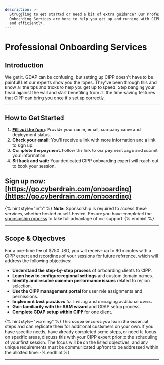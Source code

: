 ```yaml
---
description: >-
  Struggling to get started or need a bit of extra guidance? Our Professional
  Onboarding Services are here to help you get up and running with CIPP quickly
  and efficiently.
---
```


# Professional Onboarding Services

## Introduction

We get it. GDAP can be confusing, but setting up CIPP doesn't have to be painful! Let our experts show you the ropes. They've been through this and know all the tips and tricks to help you get up to speed. Stop banging your head against the wall and start benefiting from all the time-saving features that CIPP can bring you once it's set up correctly.

***

## **How to Get Started**

1. [**Fill out the form**](professional-onboarding-services.md#sign-up-here-https-go.cyberdrain.com-onboarding): Provide your name, email, company name and deployment status.
2. **Check your email**: You'll receive a link with more information and a link to sign up.
3. **Complete the payment**: Follow the link to our payment page and submit your information.
4. **Sit back and wait:** Your dedicated CIPP onboarding expert will reach out to book your session.

## Sign up now: [https://go.cyberdrain.com/onboarding](https://go.cyberdrain.com/onboarding)

{% hint style="info" %}
**Note:** Sponsorship is required to access these services, whether hosted or self-hosted. Ensure you have completed the [sponsorship process](https://github.com/sponsors/KelvinTegelaar/sponsorships?sponsor=KelvinTegelaar\&tier\_id=101398) to take full advantage of our support.
{% endhint %}

***

## **Scope & Objectives**

For a one-time fee of $750 USD, you will receive up to 90 minutes with a CIPP expert and recordings of your sessions for future reference, which will address the following objectives:

* **Understand the step-by-step process** of onboarding clients to CIPP.
* **Learn how to configure regional settings** and custom domain names.
* **Identify and resolve common performance issues** related to region selection.
* **Use the CIPP management portal** for user role assignments and permissions.
* **Implement best practices** for inviting and managing additional users.
* **Gain familiarity with the SAM wizard** and GDAP setup process.
* **Complete GDAP setup within CIPP** for one client.&#x20;

{% hint style="warning" %}
This scope ensures you learn the essential steps and can replicate them for additional customers on your own. If you have specific needs, have already completed some steps, or need to focus on specific areas, discuss this with your CIPP expert prior to the scheduling of your first session. The focus will be on the listed objectives, and any unique requirements must be communicated upfront to be addressed within the allotted time.
{% endhint %}

***
